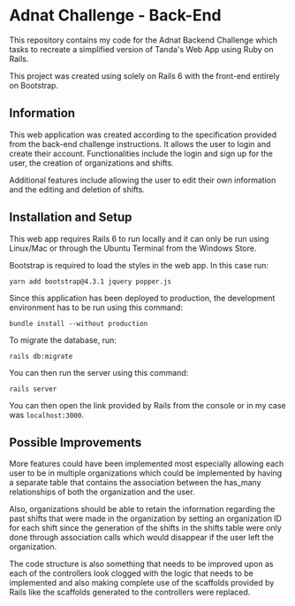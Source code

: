 # Adnat Challenge - Back-End

This repository contains my code for the Adnat Backend Challenge which tasks to recreate a simplified version of Tanda's Web App using Ruby on Rails.

This project was created using solely on Rails 6 with the front-end entirely on Bootstrap.

## Information

This web application was created according to the specification provided from the back-end challenge instructions. It allows the user to login and create their account. Functionalities include the login and sign up for the user, the creation of organizations and shifts. 

Additional features include allowing the user to edit their own information and the editing and deletion of shifts.

## Installation and Setup

This web app requires Rails 6 to run locally and it can only be run using Linux/Mac or through the Ubuntu Terminal from the Windows Store.

Bootstrap is required to load the styles in the web app. In this case run:

`yarn add bootstrap@4.3.1 jquery popper.js`

Since this application has been deployed to production, the development environment has to be run using this command:

`bundle install --without production`

To migrate the database, run:

`rails db:migrate`

You can then run the server using this command:

`rails server`

You can then open the link provided by Rails from the console or in my case was `localhost:3000`.

## Possible Improvements

More features could have been implemented most especially allowing each user to be in multiple organizations which could be implemented by having a separate table that contains the association between the has_many relationships of both the organization and the user.

Also, organizations should be able to retain the information regarding the past shifts that were made in the organization by setting an organization ID for each shift since the generation of the shifts in the shifts table were only done through association calls which would disappear if the user left the organization.

The code structure is also something that needs to be improved upon as each of the controllers look clogged with the logic that needs to be implemented and also making complete use of the scaffolds provided by Rails like the scaffolds generated to the controllers were replaced.